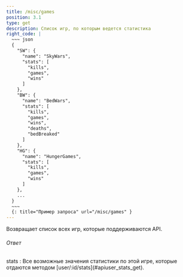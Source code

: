 ```yaml
---
title: /misc/games
position: 3.1
type: get
description: Список игр, по которым ведется статистика
right_code: |
  ~~~ json
  {
    "SW": {
      "name": "SkyWars",
      "stats": [
        "kills",
        "games",
        "wins"
      ]
    },
    "BW": {
      "name": "BedWars",
      "stats": [
        "kills",
        "games",
        "wins",
        "deaths",
        "bedBreaked"
      ]
    },
    "HG": {
      "name": "HungerGames",
      "stats": [
        "kills",
        "games",
        "wins"
      ]
    },
    ...
  }
  ~~~
  {: title="Пример запроса" url="/misc/games" }
---
```


Возвращает список всех игр, которые поддерживаются API.

<h6>Ответ</h6>
stats
: Все возможные значения статистики по этой игре, которые отдаются методом [user/:id/stats](#apiuser_stats_get).
